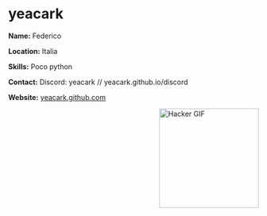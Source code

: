 # yeacark

**Name:** Federico

**Location:** Italia

**Skills:** Poco python

**Contact:** Discord: yeacark // yeacark.github.io/discord

**Website:** [yeacark.github.com](https://yeacark.github.com)

<img src="https://media.tenor.com/IvyuPtEfzhoAAAAC/matrix.gif" alt="Hacker GIF" align="right" height="200">
